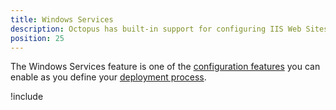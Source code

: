```yaml
---
title: Windows Services
description: Octopus has built-in support for configuring IIS Web Sites, Applications and Virtual Directories.
position: 25
---
```

The Windows Services feature is one of the [configuration features](/docs/deployment-process/configuration-features/index.md) you can enable as you define your [deployment process](/docs/deployment-process/index.md).

!include <windows-services>
